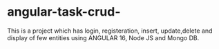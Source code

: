 # angular-task-crud-
This is a project which has login, registeration, insert, update,delete and display of few entities using ANGULAR 16, Node JS and Mongo DB.
